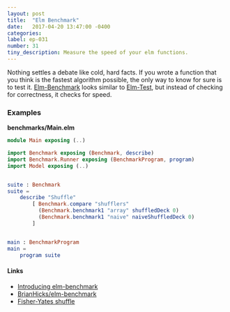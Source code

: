```yaml
---
layout: post
title:  "Elm Benchmark"
date:   2017-04-20 13:47:00 -0400
categories:
label: ep-031
number: 31
tiny_description: Measure the speed of your elm functions.
---
```


Nothing settles a debate like cold, hard facts. If you wrote a function that you think is the fastest algorithm possible, the only way to know for sure is to test it. [Elm-Benchmark](http://package.elm-lang.org/packages/BrianHicks/elm-benchmark/latest) looks similar to [Elm-Test](https://elmseeds.thaterikperson.com/elm-test-2), but instead of checking for correctness, it checks for speed.

### Examples

**benchmarks/Main.elm**

```elm
module Main exposing (..)

import Benchmark exposing (Benchmark, describe)
import Benchmark.Runner exposing (BenchmarkProgram, program)
import Model exposing (..)


suite : Benchmark
suite =
    describe "Shuffle"
        [ Benchmark.compare "shufflers"
          (Benchmark.benchmark1 "array" shuffledDeck 0)
          (Benchmark.benchmark1 "naive" naiveShuffledDeck 0)
        ]


main : BenchmarkProgram
main =
    program suite
```

#### Links

* [Introducing elm-benchmark](https://www.brianthicks.com/post/2017/02/27/introducing-elm-benchmark/)
* [BrianHicks/elm-benchmark](http://package.elm-lang.org/packages/BrianHicks/elm-benchmark/latest)
* [Fisher-Yates shuffle](https://en.wikipedia.org/wiki/Fisher%E2%80%93Yates_shuffle)
